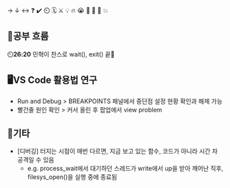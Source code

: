 → ↓ ↔ ❓ ✔️ ⏲️ 🗓️ ⚔️ 💡 🔥 😭 👏 🎵 🚨 💥

## 🧠공부 흐름
⏲️**26:20** 민혁이 찬스로 wait(), exit() 끝👏  

## 🖥️VS Code 활용법 연구
- Run and Debug > BREAKPOINTS 패널에서 중단점 설정 현황 확인과 해제 가능
- 빨간줄 원인 확인 > 커서 올린 후 팝업에서 view problem

## 📌기타
- [디버깅] 터지는 시점이 매번 다르면, 지금 보고 있는 함수, 코드가 아니라 시간 차 공격일 수 있음
    - e.g. process_wait에서 대기하던 스레드가 write에서 up을 받아 깨어난 직후, filesys_open()을 실행 중에 종료됨
